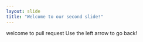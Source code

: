 ```yaml
---
layout: slide
title: "Welcome to our second slide!"
---
```

welcome to pull request
Use the left arrow to go back!
